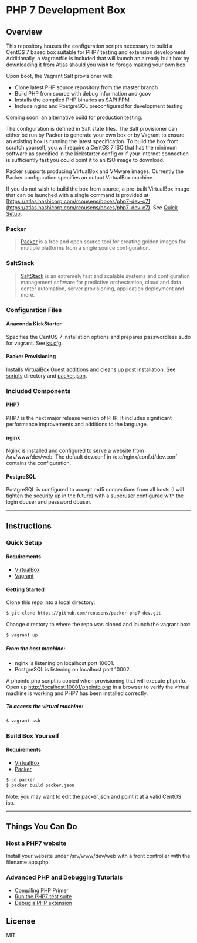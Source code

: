 PHP 7 Development Box
=====================

Overview
--------

This repository houses the configuration scripts necessary to build a CentOS 7 based box suitable for PHP7 testing and extension development. Additionally, a Vagrantfile is included that will launch an already built box by downloading it from [Atlas] should you wish to forego making your own box.

Upon boot, the Vagrant Salt provisioner will:

 - Clone latest PHP source repository from the master branch 
 - Build PHP from source with debug information and gcov
 - Installs the compiled PHP binaries as SAPI FPM
 - Include nginx and PostgreSQL preconfigured for development testing

Coming soon: an alternative build for production testing.

The configuration is defined in Salt state files. The Salt provisioner can either be run by Packer to generate your own box or by Vagrant to ensure an existing box is running the latest specification. To build the box from scratch yourself, you will require a CentOS 7 ISO that has the minimum software as specified in the kickstarter config or if your internet connection is sufficiently fast you could point it to an ISO image to download.

Packer supports producing VirtualBox and VMware images. Currently the Packer configuration specifies an output VirtualBox machine.

If you do not wish to build the box from source, a pre-built VirtualBox image that can be launched with a single command is provided at [https://atlas.hashicorp.com/rcousens/boxes/php7-dev-c7](https://atlas.hashicorp.com/rcousens/boxes/php7-dev-c7). See [Quick Setup](#quick-setup).

### Packer

> [Packer] is a free and open source tool for creating golden images for multiple platforms from a single source configuration.

### SaltStack


> [SaltStack] is an extremely fast and scalable systems and configuration management software for predictive orchestration, cloud and data center automation, server provisioning, application deployment and more.

### Configuration Files

#### Anaconda KickStarter

Specifies the CentOS 7 installation options and prepares passwordless sudo for vagrant. See [ks.cfg].

#### Packer Provisioning

Installs VirtualBox Guest additions and cleans up post installation. See [scripts] directory and [packer.json].

### Included Components

#### PHP7

PHP7 is the next major release version of PHP. It includes significant performance improvements and additions to the language.

#### nginx

Nginx is installed and configured to serve a website from /srv/www/dev/web. The default dev.conf in /etc/nginx/conf.d/dev.conf contains the configuration.

#### PostgreSQL

PostgreSQL is configured to accept md5 connections from all hosts (I will tighten the security up in the future) with a superuser configured with the login dbuser and password dbuser.

---

Instructions
------------

### Quick Setup

#### Requirements
* [VirtualBox]
* [Vagrant]

#### Getting Started

Clone this repo into a local directory:
```sh
$ git clone https://github.com/rcousens/packer-php7-dev.git
```
Change directory to where the repo was cloned and launch the vagrant box:
```sh
$ vagrant up
```

##### From the host machine:  
* nginx is listening on localhost port 10001.  
* PostgreSQL is listening on localhost port 10002.

A phpinfo.php script is copied when provisioning that will execute phpinfo. Open up [http://localhost:10001/phpinfo.php](http://localhost:10001/phpinfo.php) in a browser to verify the virtual machine is working and PHP7 has been installed correctly.

##### To access the virtual machine:
```sh
$ vagrant ssh
```

### Build Box Yourself

#### Requirements
* [VirtualBox]
* [Packer]
 
```sh
$ cd packer
$ packer build packer.json
```

Note: you may want to edit the packer.json and point it at a valid CentOS iso.

---

Things You Can Do
-----------------

### Host a PHP7 website

Install your website under /srv/www/dev/web with a front controller with the filename app.php.

### Advanced PHP and Debugging Tutorials
* [Compiling PHP Primer][0]
* [Run the PHP7 test suite][1]
* [Debug a PHP extension][2]

License
-------

MIT

[Packer]:https://www.packer.io/
[SaltStack]:http://saltstack.com/
[Atlas]:https://atlas.hashicorp.com/rcousens/boxes/php7-dev-c7
[ks.cfg]:https://github.com/rcousens/packer-php7-dev/blob/master/packer/http/ks.cfg
[scripts]:https://github.com/rcousens/packer-php7-dev/tree/master/packer/scripts
[packer.json]:https://github.com/rcousens/packer-php7-dev/blob/master/packer/packer.json
[Vagrant]:https://www.vagrantup.com/
[VirtualBox]:https://www.virtualbox.org/
[0]:https://github.com/rcousens/packer-php7-dev/blob/master/doc/00-primer-compiling-php.md
[1]:https://github.com/rcousens/packer-php7-dev/blob/master/doc/01-running-tests.md
[2]:https://github.com/rcousens/packer-php7-dev/blob/master/doc/02-debug-php-extension.md

